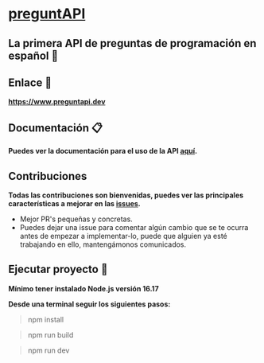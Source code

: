 # [preguntAPI](https://www.preguntapi.dev)

## La primera API de preguntas de programación en español 🚀

## Enlace 🌱
**https://www.preguntapi.dev**

## Documentación 📋
**Puedes ver la documentación para el uso de la API [aquí](https://www.preguntapi.dev/info-api).**

## Contribuciones
**Todas las contribuciones son bienvenidas, puedes ver las principales características a mejorar en las [issues](https://github.com/gerardmorte/preguntapi/issues).**
- Mejor PR's pequeñas y concretas.
- Puedes dejar una issue para comentar algún cambio que se te ocurra antes de empezar a implementar-lo, puede que alguien ya esté trabajando en ello, mantengámonos comunicados.

## Ejecutar proyecto 🔧

**Mínimo tener instalado Node.js versión 16.17**

**Desde una terminal seguir los siguientes pasos:**

> npm install 

> npm run build 

> npm run dev
